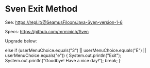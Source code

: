 # Sven Exit Method
 See: https://repl.it/@SeamusFiloon/Java-Sven-version-1-6
 
 Specs: https://github.com/mrminich/Sven



Upgrade below:

else if (userMenuChoice.equals("3") || userMenuChoice.equals("E") || userMenuChoice.equals("e"))
      {
       System.out.println("Exit");
       System.out.println("Goodbye! Have a nice day!");
       break;
      }
